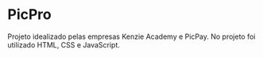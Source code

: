 # PicPro
Projeto idealizado pelas empresas Kenzie Academy e PicPay. No projeto foi utilizado HTML, CSS e JavaScript.
